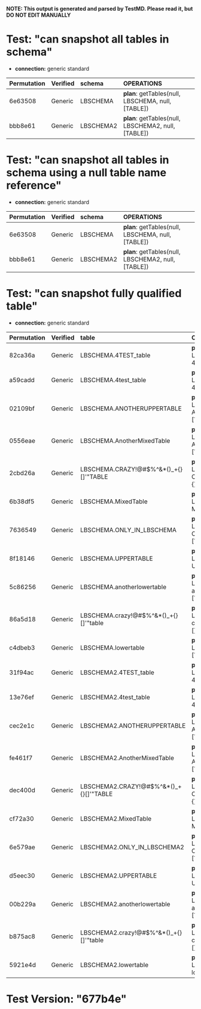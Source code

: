 **NOTE: This output is generated and parsed by TestMD. Please read it, but DO NOT EDIT MANUALLY**

# Test: "can snapshot all tables in schema" #

- **connection:** generic standard

| Permutation | Verified | schema    | OPERATIONS
| :---------- | :------- | :-------- | :------
| 6e63508     | Generic  | LBSCHEMA  | **plan**: getTables(null, LBSCHEMA, null, [TABLE])
| bbb8e61     | Generic  | LBSCHEMA2 | **plan**: getTables(null, LBSCHEMA2, null, [TABLE])

# Test: "can snapshot all tables in schema using a null table name reference" #

- **connection:** generic standard

| Permutation | Verified | schema    | OPERATIONS
| :---------- | :------- | :-------- | :------
| 6e63508     | Generic  | LBSCHEMA  | **plan**: getTables(null, LBSCHEMA, null, [TABLE])
| bbb8e61     | Generic  | LBSCHEMA2 | **plan**: getTables(null, LBSCHEMA2, null, [TABLE])

# Test: "can snapshot fully qualified table" #

- **connection:** generic standard

| Permutation | Verified | table                                   | OPERATIONS
| :---------- | :------- | :-------------------------------------- | :------
| 82ca36a     | Generic  | LBSCHEMA.4TEST_table                    | **plan**: getTables(null, LBSCHEMA, 4TEST\_table, [TABLE])
| a59cadd     | Generic  | LBSCHEMA.4test_table                    | **plan**: getTables(null, LBSCHEMA, 4test\_table, [TABLE])
| 02109bf     | Generic  | LBSCHEMA.ANOTHERUPPERTABLE              | **plan**: getTables(null, LBSCHEMA, ANOTHERUPPERTABLE, [TABLE])
| 0556eae     | Generic  | LBSCHEMA.AnotherMixedTable              | **plan**: getTables(null, LBSCHEMA, AnotherMixedTable, [TABLE])
| 2cbd26a     | Generic  | LBSCHEMA.CRAZY!@#\$%^&*()_+{}[]'"TABLE  | **plan**: getTables(null, LBSCHEMA, CRAZY!@#\\$\%^&*()\_+{}[]'"TABLE, [TABLE])
| 6b38df5     | Generic  | LBSCHEMA.MixedTable                     | **plan**: getTables(null, LBSCHEMA, MixedTable, [TABLE])
| 7636549     | Generic  | LBSCHEMA.ONLY_IN_LBSCHEMA               | **plan**: getTables(null, LBSCHEMA, ONLY\_IN\_LBSCHEMA, [TABLE])
| 8f18146     | Generic  | LBSCHEMA.UPPERTABLE                     | **plan**: getTables(null, LBSCHEMA, UPPERTABLE, [TABLE])
| 5c86256     | Generic  | LBSCHEMA.anotherlowertable              | **plan**: getTables(null, LBSCHEMA, anotherlowertable, [TABLE])
| 86a5d18     | Generic  | LBSCHEMA.crazy!@#\$%^&*()_+{}[]'"table  | **plan**: getTables(null, LBSCHEMA, crazy!@#\\$\%^&*()\_+{}[]'"table, [TABLE])
| c4dbeb3     | Generic  | LBSCHEMA.lowertable                     | **plan**: getTables(null, LBSCHEMA, lowertable, [TABLE])
| 31f94ac     | Generic  | LBSCHEMA2.4TEST_table                   | **plan**: getTables(null, LBSCHEMA2, 4TEST\_table, [TABLE])
| 13e76ef     | Generic  | LBSCHEMA2.4test_table                   | **plan**: getTables(null, LBSCHEMA2, 4test\_table, [TABLE])
| cec2e1c     | Generic  | LBSCHEMA2.ANOTHERUPPERTABLE             | **plan**: getTables(null, LBSCHEMA2, ANOTHERUPPERTABLE, [TABLE])
| fe461f7     | Generic  | LBSCHEMA2.AnotherMixedTable             | **plan**: getTables(null, LBSCHEMA2, AnotherMixedTable, [TABLE])
| dec400d     | Generic  | LBSCHEMA2.CRAZY!@#\$%^&*()_+{}[]'"TABLE | **plan**: getTables(null, LBSCHEMA2, CRAZY!@#\\$\%^&*()\_+{}[]'"TABLE, [TABLE])
| cf72a30     | Generic  | LBSCHEMA2.MixedTable                    | **plan**: getTables(null, LBSCHEMA2, MixedTable, [TABLE])
| 6e579ae     | Generic  | LBSCHEMA2.ONLY_IN_LBSCHEMA2             | **plan**: getTables(null, LBSCHEMA2, ONLY\_IN\_LBSCHEMA2, [TABLE])
| d5eec30     | Generic  | LBSCHEMA2.UPPERTABLE                    | **plan**: getTables(null, LBSCHEMA2, UPPERTABLE, [TABLE])
| 00b229a     | Generic  | LBSCHEMA2.anotherlowertable             | **plan**: getTables(null, LBSCHEMA2, anotherlowertable, [TABLE])
| b875ac8     | Generic  | LBSCHEMA2.crazy!@#\$%^&*()_+{}[]'"table | **plan**: getTables(null, LBSCHEMA2, crazy!@#\\$\%^&*()\_+{}[]'"table, [TABLE])
| 5921e4d     | Generic  | LBSCHEMA2.lowertable                    | **plan**: getTables(null, LBSCHEMA2, lowertable, [TABLE])

# Test Version: "677b4e" #